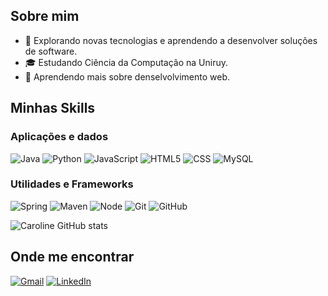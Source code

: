 ## Sobre mim

- 🤔 Explorando novas tecnologias e aprendendo a desenvolver soluções de software.
- 🎓 Estudando Ciência da Computação na Uniruy.
- 🌱 Aprendendo mais sobre denselvolvimento web.

## Minhas Skills

### Aplicações e dados

![Java]( https://img.shields.io/badge/-Java-333333?style=for-the-badge)
![Python]( https://img.shields.io/badge/Python-333333?style=for-the-badge&logo=python&logoColor=1E90FF)
![JavaScript](https://img.shields.io/badge/JavaScript-333333?style=for-the-badge&logo=javascript&logoColor=F7DF1E)
![HTML5](https://img.shields.io/badge/HTML5-333333?style=for-the-badge&logo=html5&logoColor=E34F26)
![CSS](https://img.shields.io/badge/CSS3-333333?style=for-the-badge&logo=css&logoColor=1572B6)
![MySQL](https://img.shields.io/badge/-MySQL-333333?style=for-the-badge&logo=mysql&logoColor=00599C)

### Utilidades e Frameworks

![Spring](https://img.shields.io/badge/-Spring-333333?style=for-the-badge&logo=spring)
![Maven](https://img.shields.io/badge/-Maven-333333?style=for-the-badge&logo=apachemaven)
![Node](https://img.shields.io/badge/-Node-333333?style=for-the-badge&logo=node.js)
![Git](https://img.shields.io/badge/-Git-333333?style=for-the-badge&logo=git)
![GitHub](https://img.shields.io/badge/-GitHub-333333?style=for-the-badge&logo=github)


![Caroline GitHub stats](https://github-readme-stats.vercel.app/api?username=Caroline-SC&theme=tokyonight\&hide=issues\&show_icons=true)

## Onde me encontrar

<p align="left">
  <a href="#" title="Gmail">
  <img src="https://img.shields.io/badge/-Gmail-FF0000?style=flat-square&labelColor=FF0000&logo=gmail&logoColor=white&linevi2006@gmail.com" alt="Gmail"/></a>
  <a href="#" title="LinkedIn">
  <img src="https://img.shields.io/badge/-Linkedin-0e76a8?style=flat-square&logo=Linkedin&logoColor=white&https://br.linkedin.com/in/carol-sc-92357430b" alt="LinkedIn"/></a>
</p>
